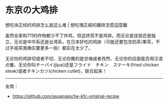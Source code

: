 # 东京の大鸡排

想吃块正经的鸡排怎么就这么难 | 想吃塊正經的雞排怎麼這麼難

虽然全家和711的炸物都少不了炸鸡，但这终究不是鸡排。而无论是连锁还是独立，无论是中华系还是台湾系，在日本好吃的鸡排（可能还要包含奶茶/果茶，不过手摇茶类确实要更多一些）都实在太少了。

无论你的鸡排切或者不切、无论你撒的是甘梅或者孜然、无论你的店面能否用汉语点餐、无论你叫チーパイ(jipai)还是フライド　チキン　ステーキ(fried chicken steak)或者チキンカツ(chicken cutlet)，联合起来！

----

友商：

* https://github.com/assanges/tw-kfc-original-recipe